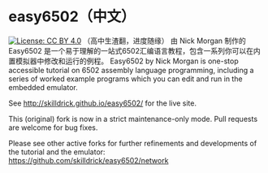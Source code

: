 # easy6502（中文）
[![License: CC BY 4.0](https://img.shields.io/badge/License-CC%20BY%204.0-lightgrey.svg)](https://creativecommons.org/licenses/by/4.0/)
（高中生渣翻，进度随缘）
由 Nick Morgan 制作的 Easy6502 是一个易于理解的一站式6502汇编语言教程，包含一系列你可以在内置模拟器中修改和运行的例程。
Easy6502 by Nick Morgan is one-stop accessible tutorial on 6502 assembly language programming,
including a series of worked example programs which you can edit and run in the embedded emulator.

See http://skilldrick.github.io/easy6502/ for the live site.

This (original) fork is now in a strict maintenance-only mode. Pull requests are welcome for bug fixes.

Please see other active forks for further refinements and developments of the tutorial and the emulator:
https://github.com/skilldrick/easy6502/network

